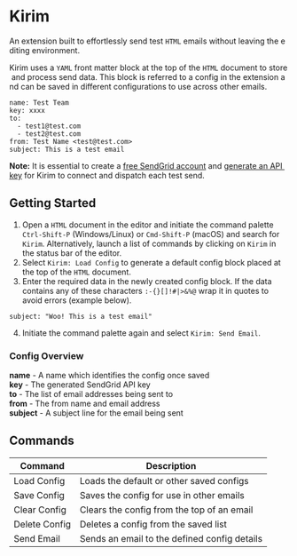 # Kirim

An extension built to effortlessly send test `HTML` emails without leaving the editing environment.

Kirim uses a `YAML` front matter block at the top of the `HTML` document to store and process send data. This block is referred to a config in the extension and can be saved in different configurations to use across other emails.

~~~~
name: Test Team
key: xxxx
to:
  - test1@test.com
  - test2@test.com
from: Test Name <test@test.com>
subject: This is a test email
~~~~

**Note:** It is essential to create a [free SendGrid account](https://signup.sendgrid.com) and [generate an API key](https://sendgrid.com/docs/ui/account-and-settings/api-keys/#creating-an-api-key) for Kirim to connect and dispatch each test send.

## Getting Started

1. Open a `HTML` document in the editor and initiate the command palette `Ctrl-Shift-P` (Windows/Linux) or `Cmd-Shift-P` (macOS) and search for `Kirim`. Alternatively, launch a list of commands by clicking on `Kirim` in the status bar of the editor.
2. Select `Kirim: Load Config` to generate a default config block placed at the top of the `HTML` document.
3. Enter the required data in the newly created config block. If the data contains any of these characters `:-{}[]!#|>&%@` wrap it in quotes to avoid errors (example below).

~~~~
subject: "Woo! This is a test email"
~~~~

4. Initiate the command palette again and select `Kirim: Send Email`.

### Config Overview

**name** - A name which identifies the config once saved  
**key** - The generated SendGrid API key  
**to** - The list of email addresses being sent to  
**from** - The from name and email address  
**subject** - A subject line for the email being sent

## Commands

| Command | Description |
|--|--|
| Load Config | Loads the default or other saved configs |
| Save Config | Saves the config for use in other emails |
| Clear Config | Clears the config from the top of an email |
| Delete Config | Deletes a config from the saved list |
| Send Email | Sends an email to the defined config details |